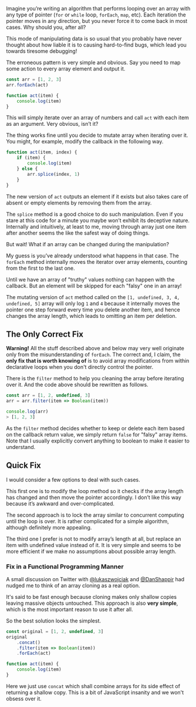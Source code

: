 Imagine you’re writing an algorithm that performs looping over an array with any type of pointer (`for` or `while` loop, `forEach`, `map`, etc). Each iteration the pointer moves in any direction, but you never force it to come back in most cases. Why should you, after all?

This mode of manipulating data is so usual that you probably have never thought about how liable it is to causing hard-to-find bugs, which lead you towards tiresome debugging!

The erroneous pattern is very simple and obvious. Say you need to map some action to every array element and output it.

```javascript
const arr = [1, 2, 3]
arr.forEach(act)

function act(item) {
	console.log(item)
}
```

This will simply iterate over an array of numbers and call `act` with each item as an argument. Very obvious, isn’t it?

The thing works fine until you decide to mutate array when iterating over it. You might, for example, modify the callback in the following way.

```javascript
function act(item, index) {
	if (item) {
		console.log(item)
	} else {
		arr.splice(index, 1)
	}
}
```

The new version of `act` outputs an element if it exists but also takes care of absent or empty elements by removing them from the array.

The `splice` method is a good choice to do such manipulation. Even if you stare at this code for a minute you maybe won’t exhibit its deceptive nature. Internally and intuitively, at least to me, moving through array just one item after another seems the like the safest way of doing things.

But wait! What if an array can be changed during the manipulation?

My guess is you’ve already understood what happens in that case. The `forEach` method internally moves the iterator over array elements, counting from the first to the last one.

Until we have an array of "truthy" values nothing can happen with the callback. But an element will be skipped for each "falsy" one in an array!

The mutating version of `act` method called on the `[1, undefined, 3, 4, undefined, 5]` array will only log `1` and `4` because it internally moves the pointer one step forward every time you delete another item, and hence changes the array length, which leads to omitting an item per deletion.

## The Only Correct Fix

**Warning!** All the stuff described above and below may very well originate only from the misunderstanding of `forEach`. The correct and, I claim, the **only fix that is worth knowing of** is to avoid array modifications from within declarative loops when you don't directly control the pointer.

There is the `filter` method to help you cleaning the array before iterating over it. And the code above should be rewritten as follows.

```javascript
const arr = [1, 2, undefined, 3]
arr = arr.filter(item => Boolean(item))

console.log(arr)
> [1, 2, 3]
```

As the `filter` method decides whether to keep or delete each item based on the callback return value, we simply return `false` for "falsy" array items. Note that I usually explicitly convert anything to boolean to make it easier to understand.

## Quick Fix

I would consider a few options to deal with such cases.

This first one is to modify the loop method so it checks if the array length has changed and then move the pointer accordingly. I don’t like this way because it’s awkward and over-complicated.

The second approach is to lock the array similar to concurrent computing until the loop is over. It is rather complicated for a simple algorithm, although definitely more appealing.

The third one I prefer is not to modify array’s length at all, but replace an item with undefined value instead of it. It is very simple and seems to be more efficient if we make no assumptions about possible array length.

### Fix in a Functional Programming Manner

A small discussion on Twitter with [@lukaszwojciak](//twitter.com/lukaszwojciak) and [@DanShappir](//twitter.com/DanShappir) had nudged me to think of an array cloning as a real option.

It's said to be fast enough because cloning makes only shallow copies leaving massive objects untouched. This approach is also **very simple**, which is the most important reason to use it after all.

So the best solution looks the simplest.

```javascript
const original = [1, 2, undefined, 3]
original
	.concat()
	.filter(item => Boolean(item))
	.forEach(act)

function act(item) {
	console.log(item)
}
```

Here we just use `concat` which shall combine arrays for its side effect of returning a shallow copy. This is a bit of JavaScript insanity and we won't obsess over it.
